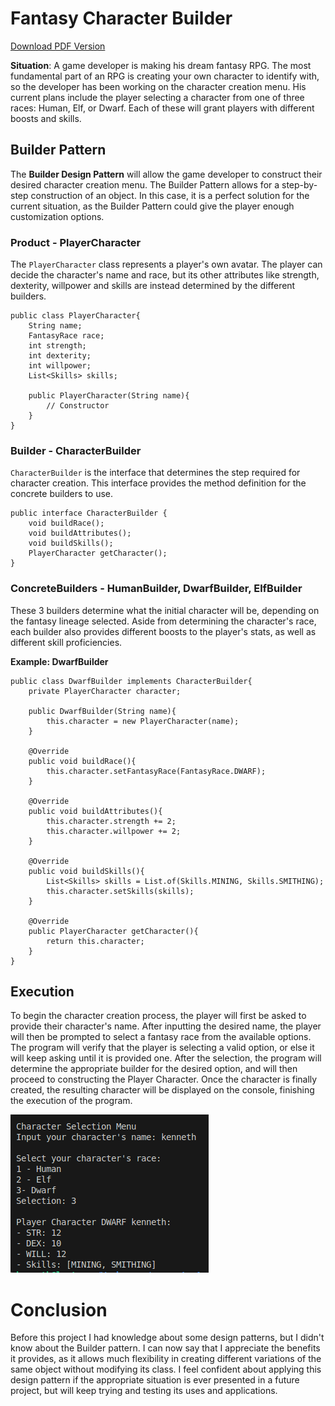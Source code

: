 # Fantasy Character Builder

[Download PDF Version](https://raw.githubusercontent.com/kennethrdzg/proyectosAcademiaJava/main/week-3/design-patterns/builder/BuilderDesignPattern.pdf)

**Situation**: A game developer is making his dream fantasy RPG. The most fundamental part of an RPG is creating your own character to identify with, so the developer has been working on the character creation menu. His current plans include the player selecting a character from one of three races: Human, Elf, or Dwarf. Each of these will grant players with different boosts and skills. 

## Builder Pattern
The **Builder Design Pattern** will allow the game developer to construct their desired character creation menu. The Builder Pattern allows for a step-by-step construction of an object. In this case, it is a perfect solution for the current situation, as the Builder Pattern could give the player enough customization options.

### Product - PlayerCharacter
The `PlayerCharacter` class represents a player's own avatar. The player can decide the character's name and race, but its other attributes like strength, dexterity, willpower and skills are instead determined by the different builders.

```
public class PlayerCharacter{
    String name;
    FantasyRace race;
    int strength;
    int dexterity;
    int willpower;
    List<Skills> skills;

    public PlayerCharacter(String name){
        // Constructor
    }
}
```

### Builder - CharacterBuilder
`CharacterBuilder` is the interface that determines the step required for character creation. This interface provides the method definition for the concrete builders to use.
```
public interface CharacterBuilder {
    void buildRace();
    void buildAttributes();
    void buildSkills();
    PlayerCharacter getCharacter();
}
```
### ConcreteBuilders - HumanBuilder, DwarfBuilder, ElfBuilder
These 3 builders determine what the initial character will be, depending on the fantasy lineage selected. Aside from determining the character's race, each builder also provides different boosts to the player's stats, as well as different skill proficiencies. 

**Example: DwarfBuilder**
```
public class DwarfBuilder implements CharacterBuilder{
    private PlayerCharacter character;

    public DwarfBuilder(String name){
        this.character = new PlayerCharacter(name);
    }

    @Override
    public void buildRace(){
        this.character.setFantasyRace(FantasyRace.DWARF);
    }

    @Override
    public void buildAttributes(){
        this.character.strength += 2;
        this.character.willpower += 2;
    }

    @Override
    public void buildSkills(){
        List<Skills> skills = List.of(Skills.MINING, Skills.SMITHING);
        this.character.setSkills(skills);
    }

    @Override
    public PlayerCharacter getCharacter(){
        return this.character;
    }
}
```
## Execution
To begin the character creation process, the player will first be asked to provide their character's name. 
After inputting the desired name, the player will then be prompted to select a fantasy race from the available options. The program will verify that the player is selecting a valid option, or else it will keep asking until it is provided one. 
After the selection, the program will determine the appropriate builder for the desired option, and will then proceed to constructing the Player Character. Once the character is finally created, the resulting character will be displayed on the console, finishing the execution of the program.

![Program Execution ALT TEXT](./img/programExecution.png)

# Conclusion
Before this project I had knowledge about some design patterns, but I didn't know about the Builder pattern. I can now say that I appreciate the benefits it provides, as it allows much flexibility in creating different variations of the same object without modifying its class.
I feel confident about applying this design pattern if the appropriate situation is ever presented in a future project, but will keep trying and testing its uses and applications. 
